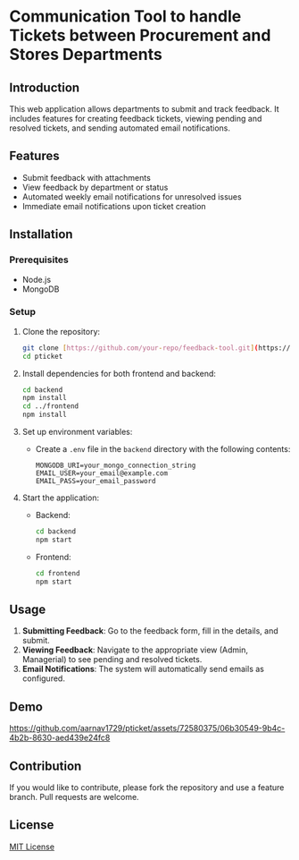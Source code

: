 # Communication Tool to handle Tickets between Procurement and Stores Departments

## Introduction
This web application allows departments to submit and track feedback. It includes features for creating feedback tickets, viewing pending and resolved tickets, and sending automated email notifications.

## Features
- Submit feedback with attachments
- View feedback by department or status
- Automated weekly email notifications for unresolved issues
- Immediate email notifications upon ticket creation

## Installation

### Prerequisites
- Node.js
- MongoDB

### Setup
1. Clone the repository:
    ```bash
    git clone [https://github.com/your-repo/feedback-tool.git](https://github.com/aarnav1729/pticket.git)
    cd pticket
    ```
2. Install dependencies for both frontend and backend:
    ```bash
    cd backend
    npm install
    cd ../frontend
    npm install
    ```

3. Set up environment variables:
    - Create a `.env` file in the `backend` directory with the following contents:
      ```env
      MONGODB_URI=your_mongo_connection_string
      EMAIL_USER=your_email@example.com
      EMAIL_PASS=your_email_password
      ```

4. Start the application:
    - Backend:
      ```bash
      cd backend
      npm start
      ```
    - Frontend:
      ```bash
      cd frontend
      npm start
      ```

## Usage
1. **Submitting Feedback**: Go to the feedback form, fill in the details, and submit.
2. **Viewing Feedback**: Navigate to the appropriate view (Admin, Managerial) to see pending and resolved tickets.
3. **Email Notifications**: The system will automatically send emails as configured.

## Demo
https://github.com/aarnav1729/pticket/assets/72580375/06b30549-9b4c-4b2b-8630-aed439e24fc8


## Contribution
If you would like to contribute, please fork the repository and use a feature branch. Pull requests are welcome.

## License
[MIT License](LICENSE)
